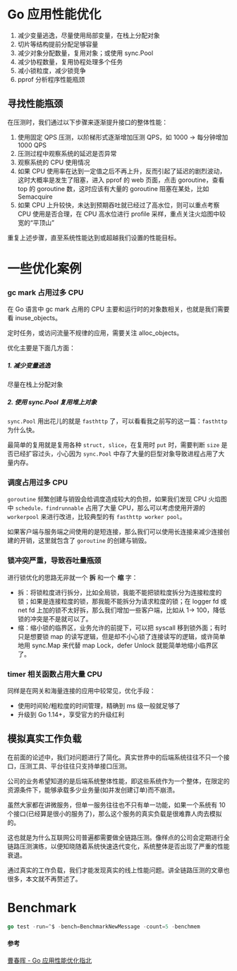 # Go 应用性能优化

1. 减少变量逃逸，尽量使用局部变量，在栈上分配对象
2. 切片等结构提前分配足够容量
3. 减少对象分配数量，复用对象；或使用 sync.Pool
4. 减少协程数量，复用协程处理多个任务
5. 减小锁粒度，减少锁竞争
6. pprof 分析程序性能瓶颈





## 寻找性能瓶颈

在压测时，我们通过以下步骤来逐渐提升接口的整体性能：

1. 使用固定 QPS 压测，以阶梯形式逐渐增加压测 QPS，如 1000 -> 每分钟增加 1000 QPS
2. 压测过程中观察系统的延迟是否异常
3. 观察系统的 CPU 使用情况
4. 如果 CPU 使用率在达到一定值之后不再上升，反而引起了延迟的剧烈波动，这时大概率是发生了阻塞，进入 pprof 的 web 页面，点击 goroutine，查看 top 的 goroutine 数，这时应该有大量的 goroutine 阻塞在某处，比如 Semacquire
5. 如果 CPU 上升较快，未达到预期吞吐就已经过了高水位，则可以重点考察 CPU 使用是否合理，在 CPU 高水位进行 profile 采样，重点关注火焰图中较宽的“平顶山”

重复上述步骤，直至系统性能达到或超越我们设置的性能目标。





# 一些优化案例

### gc mark 占用过多 CPU

在 Go 语言中 gc mark 占用的 CPU 主要和运行时的对象数相关，也就是我们需要看 inuse_objects。

定时任务，或访问流量不规律的应用，需要关注 alloc_objects。

优化主要是下面几方面：



##### 1. 减少变量逃逸

尽量在栈上分配对象



##### 2. 使用 sync.Pool 复用堆上对象

`sync.Pool` 用出花儿的就是 `fasthttp` 了，可以看看我之前写的这一篇：`fasthttp` 为什么快。

最简单的复用就是复用各种 `struct, slice`，在复用时 `put` 时，需要判断 `size` 是否已经扩容过头，小心因为 `sync.Pool` 中存了大量的巨型对象导致进程占用了大量内存。





### 调度占用过多 CPU

`goroutine` 频繁创建与销毁会给调度造成较大的负担，如果我们发现 CPU 火焰图中 `schedule，findrunnable` 占用了大量 CPU，那么可以考虑使用开源的 `workerpool` 来进行改进，比较典型的有 `fasthttp worker pool`。

如果客户端与服务端之间使用的是短连接，那么我们可以使用长连接来减少连接创建的开销，这里就包含了 `goroutine` 的创建与销毁。





### 锁冲突严重，导致吞吐量瓶颈

进行锁优化的思路无非就一个 **拆** 和一个 **缩** 字：

- 拆：将锁粒度进行拆分，比如全局锁，我能不能把锁粒度拆分为连接粒度的锁；如果是连接粒度的锁，那我能不能拆分为请求粒度的锁；在 logger fd 或 net fd 上加的锁不太好拆，那么我们增加一些客户端，比如从 1-> 100，降低锁的冲突是不是就可以了。
- 缩：缩小锁的临界区，业务允许的前提下，可以把 syscall 移到锁外面；有时只是想要锁 map 的读写逻辑，但是却不小心锁了连接读写的逻辑，或许简单地用 sync.Map 来代替 map Lock，defer Unlock 就能简单地缩小临界区了。





### timer 相关函数占用大量 CPU

同样是在网关和海量连接的应用中较常见，优化手段：

- 使用时间轮/粗粒度的时间管理，精确到 ms 级一般就足够了
- 升级到 Go 1.14+，享受官方的升级红利





## 模拟真实工作负载

在前面的论述中，我们对问题进行了简化。真实世界中的后端系统往往不只一个接口，压测工具、平台往往只支持单接口压测。

公司的业务希望知道的是后端系统整体性能，即这些系统作为一个整体，在限定的资源条件下，能够承载多少业务量(如并发创建订单)而不崩溃。

虽然大家都在讲微服务，但单一服务往往也不只有单一功能，如果一个系统有 10 个接口(已经算是很小的服务了)，那么这个服务的真实负载是很难靠人肉去模拟的。

这也就是为什么互联网公司普遍都需要做全链路压测。像样点的公司会定期进行全链路压测演练，以便知晓随着系统快速迭代变化，系统整体是否出现了严重的性能衰退。

通过真实的工作负载，我们才能发现真实的线上性能问题。讲全链路压测的文章也很多，本文就不再赘述了。



# Benchmark

```go
go test -run=^$ -bench=BenchmarkNewMessage -count=5 -benchmem
```





#### 参考

[曹春晖 - Go 应用性能优化指北](https://mp.weixin.qq.com/s/45L1lIgZxXjyld23D9hZzw)